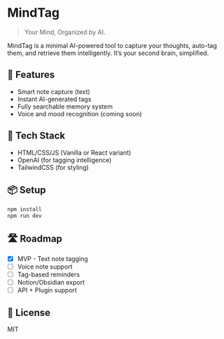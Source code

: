 # MindTag

> Your Mind, Organized by AI.

MindTag is a minimal AI-powered tool to capture your thoughts, auto-tag them, and retrieve them intelligently. It’s your second brain, simplified.

## 🚀 Features
- Smart note capture (text)
- Instant AI-generated tags
- Fully searchable memory system
- Voice and mood recognition (coming soon)

## 🧱 Tech Stack
- HTML/CSS/JS (Vanilla or React variant)
- OpenAI (for tagging intelligence)
- TailwindCSS (for styling)

## 📦 Setup
```bash
npm install
npm run dev
```

## 🛣️ Roadmap
- [x] MVP - Text note tagging
- [ ] Voice note support
- [ ] Tag-based reminders
- [ ] Notion/Obsidian export
- [ ] API + Plugin support

## 📄 License
MIT

